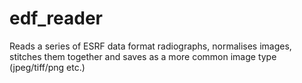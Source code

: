 # edf_reader
Reads a series of ESRF data format radiographs, normalises images, stitches them together and saves as a more common image type (jpeg/tiff/png etc.)
